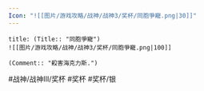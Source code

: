 ```yaml
---
Icon: "![[图片/游戏攻略/战神/战神3/奖杯/同胞爭寵.png|30]]"
---
```

```ad-common-silver-trophy
title: (Title:: "同胞爭寵")
![[图片/游戏攻略/战神/战神3/奖杯/同胞爭寵.png|100]]

(Comment:: "殺害海克力斯.")
```

#战神/战神III/奖杯 #奖杯 #奖杯/银
